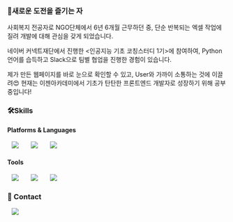 <h3>🤗새로운 도전을 즐기는 자</h3>

<div>사회복지 전공자로 NGO단체에서 6년 6개월 근무하던 중, 단순 반복되는 엑셀 작업에 질려 개발에 대해 관심을 갖게 되었습니다.

네이버 커넥트재단에서 진행한 <인공지능 기초 코칭스터디 1기>에 참여하여, Python언어를 습득하고 Slack으로 팀별 협업을 진행한 경험이 있습니다.

제가 만든 웹페이지를 바로 눈으로 확인할 수 있고, User와 가까이 소통하는 것에 이끌려😍
현재는 이젠아카데미에서 기초가 탄탄한 프론트엔드 개발자로 성장하기 위해 공부 중입니다!
</div>


<h3>🛠Skills</h3>
<h4>Platforms & Languages</h4>
<div>
<img src="https://img.shields.io/badge/HTML5-E34F26?style=flat-square&logo=HTML5&logoColor=white" style="height : auto; margin-left : 10px; margin-right : 10px;"/></a>&nbsp;
<img src="https://img.shields.io/badge/CSS3-1572B6?style=flat-square&logo=CSS3&logoColor=white" style="height : auto; margin-left : 10px; margin-right : 10px;"/></a>&nbsp;
<img src="https://img.shields.io/badge/JavaScript-F7DF1E?style=flat-square&logo=JavaScript&logoColor=white" style="height : auto; margin-left : 10px; margin-right : 10px;"/></a>&nbsp;
</div>

<h4>Tools</h4>

<img src="https://img.shields.io/badge/Git-F05032?style=flat-square&logo=Git&logoColor=white" style="height : auto; margin-left : 10px; margin-right : 10px;"/></a>&nbsp;
<img src="https://img.shields.io/badge/Jupyter-F37626?style=flat-square&logo=Jupyter&logoColor=white" style="height : auto; margin-left : 10px; margin-right : 10px;"/></a>&nbsp;
<img src="https://img.shields.io/badge/Slack-4A154B?style=flat-square&logo=Slack&logoColor=white" style="height : auto; margin-left : 10px; margin-right : 10px;"/></a>&nbsp;
</div>


<h3>👀 Contact</h3>
<a href="https://heodayeong@gmail.com">
    <img src="http://img.shields.io/badge/Gmail-03C75A?style=flat&logo=heodayeong@gmail.com&logoColor=white&link=https://heodayeong@gmail.com"
        style="height : auto; margin-left : 10px; margin-right : 10px;"/>
</a>
